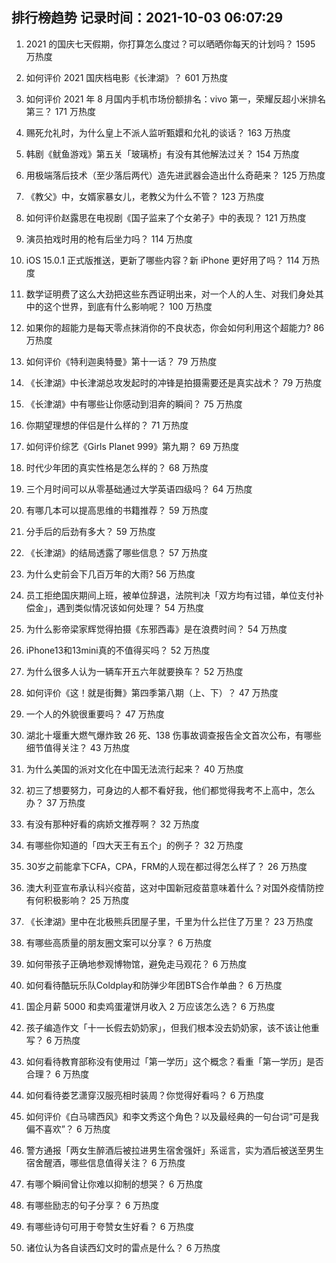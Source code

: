 
## 排行榜趋势 记录时间：2021-10-03 06:07:29
  
  1. 2021 的国庆七天假期，你打算怎么度过？可以晒晒你每天的计划吗？ 1595 万热度
    
  2. 如何评价 2021 国庆档电影《长津湖》？ 601 万热度
    
  3. 如何评价 2021 年 8 月国内手机市场份额排名：vivo 第一，荣耀反超小米排名第三？ 171 万热度
    
  4. 赐死允礼时，为什么皇上不派人监听甄嬛和允礼的谈话？ 163 万热度
    
  5. 韩剧《鱿鱼游戏》第五关「玻璃桥」有没有其他解法过关？ 154 万热度
    
  6. 用极端落后技术（至少落后两代）造先进武器会造出什么奇葩来？ 125 万热度
    
  7. 《教父》中，女婿家暴女儿，老教父为什么不管？ 123 万热度
    
  8. 如何评价赵露思在电视剧《国子监来了个女弟子》中的表现？ 121 万热度
    
  9. 演员拍戏时用的枪有后坐力吗？ 114 万热度
    
  10. iOS 15.0.1 正式版推送，更新了哪些内容？新 iPhone 更好用了吗？ 114 万热度
    
  11. 数学证明费了这么大劲把这些东西证明出来，对一个人的人生、对我们身处其中的这个世界，到底有什么影响呢？ 100 万热度
    
  12. 如果你的超能力是每天零点抹消你的不良状态，你会如何利用这个超能力? 86 万热度
    
  13. 如何评价《特利迦奥特曼》第十一话？ 79 万热度
    
  14. 《长津湖》中长津湖总攻发起时的冲锋是拍摄需要还是真实战术？ 79 万热度
    
  15. 《长津湖》中有哪些让你感动到泪奔的瞬间？ 75 万热度
    
  16. 你期望理想的伴侣是什么样的？ 71 万热度
    
  17. 如何评价综艺《Girls Planet 999》第九期？ 69 万热度
    
  18. 时代少年团的真实性格是怎么样的？ 68 万热度
    
  19. 三个月时间可以从零基础通过大学英语四级吗？ 64 万热度
    
  20. 有哪几本可以提高思维的书籍推荐？ 59 万热度
    
  21. 分手后的后劲有多大？ 59 万热度
    
  22. 《长津湖》的结局透露了哪些信息？ 57 万热度
    
  23. 为什么史前会下几百万年的大雨? 56 万热度
    
  24. 员工拒绝国庆期间上班，被单位辞退，法院判决「双方均有过错，单位支付补偿金」，遇到类似情况该如何处理？ 54 万热度
    
  25. 为什么影帝梁家辉觉得拍摄《东邪西毒》是在浪费时间？ 54 万热度
    
  26. iPhone13和13mini真的不值得买吗？ 52 万热度
    
  27. 为什么很多人认为一辆车开五六年就要换车？ 52 万热度
    
  28. 如何评价《这！就是街舞》第四季第八期（上、下）？ 47 万热度
    
  29. 一个人的外貌很重要吗？ 47 万热度
    
  30. 湖北十堰重大燃气爆炸致 26 死、138 伤事故调查报告全文首次公布，有哪些细节值得关注？ 43 万热度
    
  31. 为什么美国的派对文化在中国无法流行起来？ 40 万热度
    
  32. 初三了想要努力，可身边的人都不看好我，他们都觉得我考不上高中，怎么办？ 37 万热度
    
  33. 有没有那种好看的病娇文推荐啊？ 32 万热度
    
  34. 有哪些你知道的「四大天王有五个」的例子？ 32 万热度
    
  35. 30岁之前能拿下CFA，CPA，FRM的人现在都过得怎么样了？ 26 万热度
    
  36. 澳大利亚宣布承认科兴疫苗，这对中国新冠疫苗意味着什么？对国外疫情防控有何积极影响？ 25 万热度
    
  37. 《长津湖》里中在北极熊兵团屋子里，千里为什么拦住了万里？ 23 万热度
    
  38. 有哪些高质量的朋友圈文案可以分享？ 6 万热度
    
  39. 如何带孩子正确地参观博物馆，避免走马观花？ 6 万热度
    
  40. 如何看待酷玩乐队Coldplay和防弹少年团BTS合作单曲？ 6 万热度
    
  41. 国企月薪  5000 和卖鸡蛋灌饼月收入 2 万应该怎么选？ 6 万热度
    
  42. 孩子编造作文「十一长假去奶奶家」，但我们根本没去奶奶家，该不该让他重写？ 6 万热度
    
  43. 如何看待教育部称没有使用过「第一学历」这个概念？看重「第一学历」是否合理？ 6 万热度
    
  44. 如何看待娄艺潇穿汉服亮相时装周？你觉得好看吗？ 6 万热度
    
  45. 如何评价《白马啸西风》和李文秀这个角色？以及最经典的一句台词“可是我偏不喜欢”？ 6 万热度
    
  46. 警方通报「两女生醉酒后被拉进男生宿舍强奸」系谣言，实为酒后被送至男生宿舍醒酒，哪些信息值得关注？ 6 万热度
    
  47. 有哪个瞬间曾让你难以抑制的想哭？ 6 万热度
    
  48. 有哪些励志的句子分享？ 6 万热度
    
  49. 有哪些诗句可用于夸赞女生好看？ 6 万热度
    
  50. 诸位认为各自读西幻文时的雷点是什么？ 6 万热度
    
